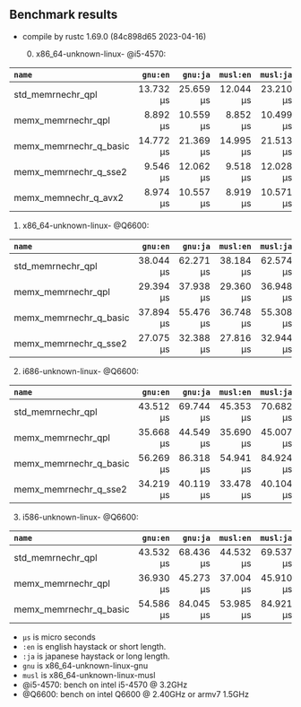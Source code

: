 ## Benchmark results

- compile by rustc 1.69.0 (84c898d65 2023-04-16)

  0. x86_64-unknown-linux- @i5-4570:

|         `name`          |  `gnu:en`   |  `gnu:ja`   |  `musl:en`  |  `musl:ja`  |
|:------------------------|------------:|------------:|------------:|------------:|
| std_memrnechr_qpl       |   13.732 µs |   25.659 µs |   12.044 µs |   23.210 µs |
| memx_memrnechr_qpl      |    8.892 µs |   10.559 µs |    8.852 µs |   10.499 µs |
| memx_memrnechr_q_basic  |   14.772 µs |   21.369 µs |   14.995 µs |   21.513 µs |
| memx_memrnechr_q_sse2   |    9.546 µs |   12.062 µs |    9.518 µs |   12.028 µs |
| memx_memnechr_q_avx2    |    8.974 µs |   10.557 µs |    8.919 µs |   10.571 µs |

  1. x86_64-unknown-linux- @Q6600:

|         `name`          |  `gnu:en`   |  `gnu:ja`   |  `musl:en`  |  `musl:ja`  |
|:------------------------|------------:|------------:|------------:|------------:|
| std_memrnechr_qpl       |   38.044 µs |   62.271 µs |   38.184 µs |   62.574 µs |
| memx_memrnechr_qpl      |   29.394 µs |   37.938 µs |   29.360 µs |   36.948 µs |
| memx_memrnechr_q_basic  |   37.894 µs |   55.476 µs |   36.748 µs |   55.308 µs |
| memx_memrnechr_q_sse2   |   27.075 µs |   32.388 µs |   27.816 µs |   32.944 µs |

  2. i686-unknown-linux- @Q6600:

|         `name`          |  `gnu:en`   |  `gnu:ja`   |  `musl:en`  |  `musl:ja`  |
|:------------------------|------------:|------------:|------------:|------------:|
| std_memrnechr_qpl       |   43.512 µs |   69.744 µs |   45.353 µs |   70.682 µs |
| memx_memrnechr_qpl      |   35.668 µs |   44.549 µs |   35.690 µs |   45.007 µs |
| memx_memrnechr_q_basic  |   56.269 µs |   86.318 µs |   54.941 µs |   84.924 µs |
| memx_memrnechr_q_sse2   |   34.219 µs |   40.119 µs |   33.478 µs |   40.104 µs |

  3. i586-unknown-linux- @Q6600:

|         `name`          |  `gnu:en`   |  `gnu:ja`   |  `musl:en`  |  `musl:ja`  |
|:------------------------|------------:|------------:|------------:|------------:|
| std_memrnechr_qpl       |   43.532 µs |   68.436 µs |   44.532 µs |   69.537 µs |
| memx_memrnechr_qpl      |   36.930 µs |   45.273 µs |   37.004 µs |   45.910 µs |
| memx_memrnechr_q_basic  |   54.586 µs |   84.045 µs |   53.985 µs |   84.921 µs |

- `µs` is micro seconds
- `:en` is english haystack or short length.
- `:ja` is japanese haystack or long length.
- `gnu` is x86_64-unknown-linux-gnu
- `musl` is x86_64-unknown-linux-musl
- @i5-4570: bench on intel i5-4570 @ 3.2GHz
- @Q6600: bench on intel Q6600 @ 2.40GHz or armv7 1.5GHz
